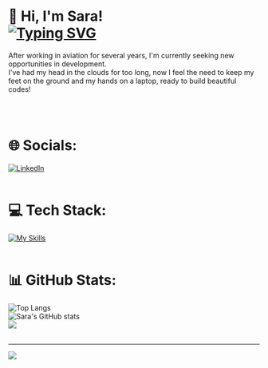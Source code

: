 # 👋 Hi, I'm Sara!</br> [![Typing SVG](https://readme-typing-svg.demolab.com/?lines=FULL-STACK+DEVELOPER)](https://git.io/typing-svg)
 After working in aviation for several years, I'm currently seeking new opportunities in development.</br>
I've had my head in the clouds for too long, now I feel the need to keep my feet on the ground and my hands on a laptop, ready to build beautiful codes!

</br></br>








# 🌐 Socials:
[![LinkedIn](https://img.shields.io/badge/LinkedIn-%230077B5.svg?logo=linkedin&logoColor=white)](https://linkedin.com/in/saraporricino) 
</br></br>
# 💻 Tech Stack:
[![My Skills](https://skillicons.dev/icons?i=js,html,css,angular,react,bootstrap,sass,java,idea,postgres)](https://skillicons.dev)</br></br>
# 📊 GitHub Stats:
![Top Langs](https://github-readme-stats.vercel.app/api/top-langs/?username=saraporri&theme=neon&layout=compact) </br>
![Sara's GitHub stats](https://github-readme-stats.vercel.app/api?username=saraporri&theme=neon&hide=prs,issues)</br>
![](https://github-readme-streak-stats.herokuapp.com/?user=saraporri&theme=neon&hide_border=false)</br></br>


---
[![](https://visitcount.itsvg.in/api?id=saraporri&icon=2&color=11)](https://visitcount.itsvg.in)

<!-- Proudly created with GPRM ( https://gprm.itsvg.in ) -->


